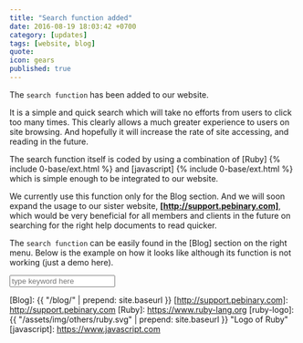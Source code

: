 ```yaml
---
title: "Search function added"
date: 2016-08-19 18:03:42 +0700
category: [updates]
tags: [website, blog]
quote:
icon: gears
published: true
---
```


The `search function` has been added to our website.

It is a simple and quick search which will take no efforts from users to click too many times. This clearly allows a much greater experience to users on site browsing. And hopefully it will increase the rate of site accessing, and reading in the future.

The search function itself is coded by using a combination of [Ruby] {% include 0-base/ext.html %} and [javascript] {% include 0-base/ext.html %} which is simple enough to be integrated to our website.

We currently use this function only for the Blog section. And we will soon expand the usage to our sister website, __[http://support.pebinary.com]__, which would be very beneficial for all members and clients in the future on searching for the right help documents to read quicker.

The `search function` can be easily found in the [Blog] section on the right menu. Below is the example on how it looks like although its function is not working (just a demo here).

<div id="s-container">
  <div class="form-group has-feedback">
  <input type="text" class="form-control" placeholder="type keyword here">
  <i class="pe-search form-control-feedback"></i>
  </div>
</div>


[Blog]: {{ "/blog/" | prepend: site.baseurl }}
[http://support.pebinary.com]: http://support.pebinary.com
[Ruby]: https://www.ruby-lang.org
[ruby-logo]: {{ "/assets/img/others/ruby.svg" | prepend: site.baseurl }} "Logo of Ruby"
[javascript]: https://www.javascript.com
